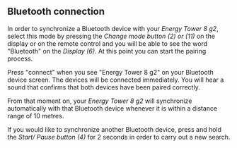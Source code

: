 ## Bluetooth connection

In order to synchronize a Bluetooth device with your *Energy Tower 8 g2*, select this mode by pressing the *Change mode button (2) or (11)* on the display or on the remote control and you will be able to see the word "Bluetooth" on the *Display (6)*. At this point you can start the pairing process.

Press "connect" when you see "Energy Tower 8 g2" on your Bluetooth device screen.  The devices will be connected immediately. You will hear a sound that confirms that both devices have been paired correctly.

From that moment on, your *Energy Tower 8 g2* will synchronize automatically with that Bluetooth device whenever it is within a distance range of 10 metres.

If you would like to synchronize another Bluetooth device, press and hold the *Start/ Pause button (4)* for 2 seconds in order to carry out a new search.



